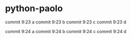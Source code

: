 # python-paolo


commit 9:23 a
commit 9:23 b
commit 9:23 c
commit 9:23 d


commit 9:24 a
commit 9:24 b
commit 9:24 c
commit 9:24 d